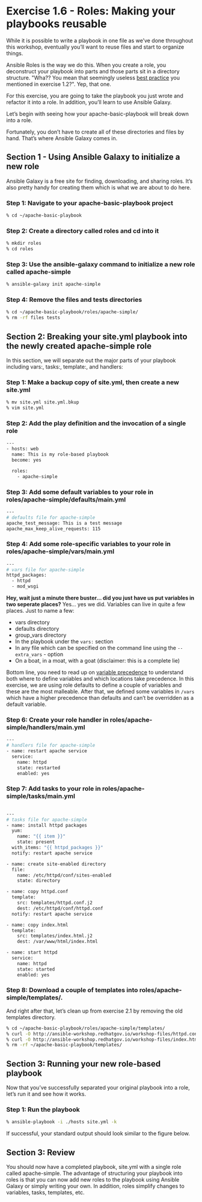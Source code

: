# Exercise 1.6 - Roles: Making your playbooks reusable

While it is possible to write a playbook in one file as we’ve done throughout this workshop, eventually you’ll want to reuse files and start to organize things.

Ansible Roles is the way we do this. When you create a role, you deconstruct your playbook into parts and those parts sit in a directory structure. "Wha?? You mean that seemingly useless [best practice](http://docs.ansible.com/ansible/playbooks_best_practices.html) you mentioned in exercise 1.2?". Yep, that one.

For this exercise, you are going to take the playbook you just wrote and refactor it into a role. In addition, you’ll learn to use Ansible Galaxy.

Let’s begin with seeing how your apache-basic-playbook will break down into a role.

Fortunately, you don’t have to create all of these directories and files by hand. That’s where Ansible Galaxy comes in.

## Section 1 - Using Ansible Galaxy to initialize a new role

Ansible Galaxy is a free site for finding, downloading, and sharing roles. It’s also pretty handy for creating them which is what we are about to do here.

### Step 1: Navigate to your apache-basic-playbook project

```bash
% cd ~/apache-basic-playbook
```

### Step 2: Create a directory called roles and cd into it

```bash
% mkdir roles
% cd roles
```

### Step 3: Use the ansible-galaxy command to initialize a new role called apache-simple

```bash
% ansible-galaxy init apache-simple
```

### Step 4: Remove the files and tests directories

```bash
% cd ~/apache-basic-playbook/roles/apache-simple/
% rm -rf files tests
```

## Section 2: Breaking your site.yml playbook into the newly created apache-simple role

In this section, we will separate out the major parts of your playbook including vars:, tasks:, template:, and handlers:

### Step 1: Make a backup copy of site.yml, then create a new site.yml

```bash
% mv site.yml site.yml.bkup
% vim site.yml
```

### Step 2: Add the play definition and the invocation of a single role

```bash
---
- hosts: web
  name: This is my role-based playbook
  become: yes

  roles:
    - apache-simple
```

### Step 3: Add some default variables to your role in roles/apache-simple/defaults/main.yml

```bash
---
# defaults file for apache-simple
apache_test_message: This is a test message
apache_max_keep_alive_requests: 115
```

### Step 4: Add some role-specific variables to your role in roles/apache-simple/vars/main.yml

```bash
---
# vars file for apache-simple
httpd_packages:
  - httpd
  - mod_wsgi
```  

**Hey, wait just a minute there buster…​ did you just have us put variables in two seperate places?**
Yes…​ yes we did. Variables can live in quite a few places. Just to name a few:
 - vars directory
 - defaults directory
 - group_vars directory
 - In the playbook under the `vars:` section
 - In any file which can be specified on the command line using the `--extra_vars` -  option
 - On a boat, in a moat, with a goat (disclaimer: this is a complete lie)

Bottom line, you need to read up on [variable precedence](http://docs.ansible.com/ansible/playbooks_variables.html#variable-precedence-where-should-i-put-a-variable) to understand both where to define variables and which locations take precedence. In this exercise, we are using role defaults to define a couple of variables and these are the most malleable. After that, we defined some variables in `/vars` which have a higher precedence than defaults and can’t be overridden as a default variable.

### Step 6: Create your role handler in roles/apache-simple/handlers/main.yml

```bash
---
# handlers file for apache-simple
- name: restart apache service
  service:
    name: httpd
    state: restarted
    enabled: yes
```

### Step 7: Add tasks to your role in roles/apache-simple/tasks/main.yml

```bash

---
# tasks file for apache-simple
- name: install httpd packages
  yum:
    name: "{{ item }}"
    state: present
  with_items: "{{ httpd_packages }}"
  notify: restart apache service

- name: create site-enabled directory
  file:
    name: /etc/httpd/conf/sites-enabled
    state: directory

- name: copy httpd.conf
  template:
    src: templates/httpd.conf.j2
    dest: /etc/httpd/conf/httpd.conf
  notify: restart apache service

- name: copy index.html
  template:
    src: templates/index.html.j2
    dest: /var/www/html/index.html

- name: start httpd
  service:
    name: httpd
    state: started
    enabled: yes    
```        

### Step 8: Download a couple of templates into roles/apache-simple/templates/.

And right after that, let’s clean up from exercise 2.1 by removing the old templates directory.

```bash
% cd ~/apache-basic-playbook/roles/apache-simple/templates/
% curl -O http://ansible-workshop.redhatgov.io/workshop-files/httpd.conf.j2
% curl -O http://ansible-workshop.redhatgov.io/workshop-files/index.html.j2
% rm -rf ~/apache-basic-playbook/templates/
```

## Section 3: Running your new role-based playbook
Now that you’ve successfully separated your original playbook into a role, let’s run it and see how it works.

### Step 1: Run the playbook

```bash
% ansible-playbook -i ./hosts site.yml -k
```

If successful, your standard output should look similar to the figure below.

## Section 3: Review

You should now have a completed playbook, site.yml with a single role called apache-simple. The advantage of structuring your playbook into roles is that you can now add new roles to the playbook using Ansible Galaxy or simply writing your own. In addition, roles simplify changes to variables, tasks, templates, etc.
